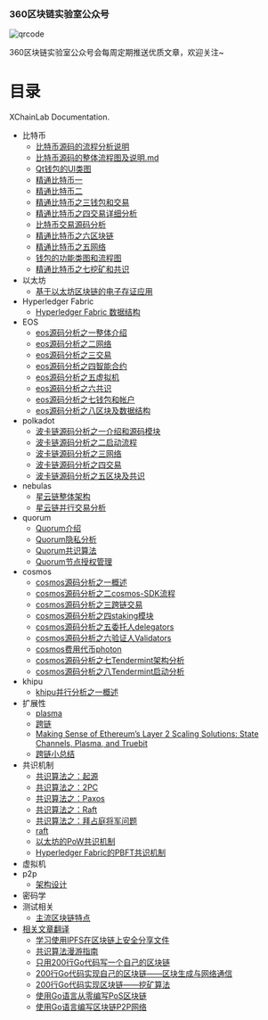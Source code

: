 
### 360区块链实验室公众号
![qrcode](https://p2.ssl.qhimg.com/t014eaf6f590f45d97c.jpg)

360区块链实验室公众号会每周定期推送优质文章，欢迎关注~

# 目录
XChainLab Documentation.

- 比特币
    - [比特币源码的流程分析说明](bitcoin/比特币源码的流程分析说明.txt)
    - [比特币源码的整体流程图及说明.md](bitcoin/比特币源码的整体流程图及说明.md)
    - [Qt钱包的UI类图](bitcoin/Qt钱包的UI类图.md)
    - [精通比特币一](bitcoin/精通比特币一.docx)
    - [精通比特币二](bitcoin/精通比特币二.docx)
    - [精通比特币之三钱包和交易](bitcoin/精通比特币之三钱包和交易.md)
    - [精通比特币之四交易详细分析](bitcoin/精通比特币之四交易详细分析.md)
    - [比特币交易源码分析](bitcoin/交易源码分析.pdf)
    - [精通比特币之六区块链](bitcoin/精通比特币之六区块链.md)
    - [精通比特币之五网络](bitcoin/精通比特币之五网络.md)
    - [钱包的功能类图和流程图](bitcoin/钱包的功能类图和流程图.md)
    - [精通比特币之七挖矿和共识](bitcoin/精通比特币之七挖矿和共识.md)
- 以太坊
    - [基于以太坊区块链的电子存证应用](ethereum/cunzheng.md)
- Hyperledger Fabric
    - [Hyperledger Fabric 数据结构](fabric/Fabric.block.data.structure.md)
- EOS
   - [eos源码分析之一整体介绍](eos/eos源码分析之一整体介绍.md)
   - [eos源码分析之二网络](eos/eos源码分析之二网络.md)
   - [eos源码分析之三交易](eos/eos源码分析之三交易.md)
   - [eos源码分析之四智能合约](eos/eos源码分析之四智能合约.md)
   - [eos源码分析之五虚拟机](eos/eos源码分析之五虚拟机.md)
   - [eos源码分析之六共识](eos/eos源码分析之六共识.md)
   - [eos源码分析之七钱包和帐户](eos/eos源码分析之七钱包和帐户.md)
   - [eos源码分析之八区块及数据结构](eos/eos源码分析之八区块及数据结构.md)
- polkadot
   - [波卡链源码分析之一介绍和源码模块](polkadot/波卡链源码分析之一介绍和源码模块.md)
   - [波卡链源码分析之二启动流程](polkadot/波卡链源码分析之二启动流程.md)
   - [波卡链源码分析之三网络](polkadot/波卡链源码分析之三网络.md)
   - [波卡链源码分析之四交易](polkadot/波卡链源码分析之四交易.md)
   - [波卡链源码分析之五区块及共识](polkadot/波卡链源码分析之五区块及共识.md)
- nebulas
   - [星云链整体架构](nebulas/星云链的整体架构.md)
   - [星云链并行交易分析](nebulas/星云链的并行交易分析.md)
- quorum
   - [Quorum介绍](quorum/quorum.introduction.md)
   - [Quorum隐私分析](quorum/quorum隐私分析.md)
   - [Quorum共识算法](quorum/quorum.raft.md)
   - [Quorum节点授权管理](quorum/quorum.node.permission.md)
- cosmos
   - [cosmos源码分析之一概述](cosmos/cosmos源码分析之一概述.md)
   - [cosmos源码分析之二cosmos-SDK流程](cosmos/cosmos源码分析之二cosmos-SDK流程.md)
   - [cosmos源码分析之三跨链交易](cosmos/cosmos源码分析之三跨链交易.md)
   - [cosmos源码分析之四staking模块](cosmos/cosmos源码分析之四Staking模块.md)
   - [cosmos源码分析之五委托人delegators](cosmos/cosmos源码分析之五委托人delegators.md)
   - [cosmos源码分析之六验证人Validators](cosmos/cosmos源码分析之六验证人Validators.md)
   - [cosmos费用代币photon](cosmos/cosmos费用代币photon.md)
   - [cosmos源码分析之七Tendermint架构分析](cosmos/cosmos源码分析之七Tendermint架构分析.md)
   - [cosmos源码分析之八Tendermint启动分析](cosmos/cosmos源码分析之八Tendermint启动分析.md)
- khipu
   - [khipu并行分析之一概述](khipu/khipu并行分析之一概述.md)
- 扩展性
    - [plasma](scalability/plasma/plasma-in-10-mins.md)
    - [跨链](scalability/Chain_Interoperability.md)
    - [Making Sense of Ethereum’s Layer 2 Scaling Solutions: State Channels, Plasma, and Truebit](https://medium.com/l4-media/making-sense-of-ethereums-layer-2-scaling-solutions-state-channels-plasma-and-truebit-22cb40dcc2f4)
    - [跨链小总结](scalability/跨链的应用小总结.docx)
- 共识机制
    - [共识算法之：起源](consensus/consensus.basic.md)
    - [共识算法之：2PC](consensus/consensus.2pc.md)
    - [共识算法之：Paxos](consensus/consensus.paxos.md)
    - [共识算法之：Raft](consensus/consensus.raft.md)
    - [共识算法之：拜占庭将军问题](consensus/consensus.byzantine.generals.md)
    - [raft](http://thesecretlivesofdata.com/raft/)
    - [以太坊的PoW共识机制](consensus/ethereum.pow.md)
    - [Hyperledger Fabric的PBFT共识机制](consensus/fabric.pbft.md)
- 虚拟机
- p2p
    - [架构设计](p2p/design)
- 密码学
- 测试相关
    - [主流区块链特点](testDoc/链调研的表.xlsx)
- [相关文章翻译](translate/translate-readme.md)
    - [学习使用IPFS在区块链上安全分享文件](translate/IPFS/learn-to-securely-share-files-on-the-blockchain-with-IPFS.md)
    - [共识算法漫游指南](translate/consensus/A_Hitchhiker's_Guide_to_Consensus_Algorithms.md)
    - [只用200行Go代码写一个自己的区块链](https://mp.weixin.qq.com/s/EQQoZp4qhLIt19PAIFhHtA)
    - [200行Go代码实现自己的区块链——区块生成与网络通信](https://mp.weixin.qq.com/s/pJBnEJv7xmvkstWmkVgadQ)
    - [200行Go代码实现区块链——挖矿算法](https://mp.weixin.qq.com/s/Nf7qg1nWaFYsO6x-yVyzxg)
    - [使用Go语言从零编写PoS区块链](https://mp.weixin.qq.com/s/eT1lXh32bsCKpZrwxQg7ww)
    - [使用Go语言编写区块链P2P网络](https://mp.weixin.qq.com/s/pHSull1QSxQWRvGyXSim5g)
